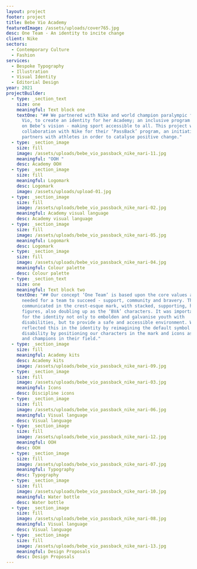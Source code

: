 ```yaml
---
layout: project
footer: project
title: Bebe Vio Academy
featuredImage: /assets/uploads/cover765.jpg
desc: One Team - An identity to incite change
client: Nike
sectors:
  - Contemporary Culture
  - Fashion
services:
  - Bespoke Typography
  - Illustration
  - Visual Identity
  - Editorial Design
year: 2021
projectBuilder:
  - type: _section_text
    size: one
    meaningful: Text block one
    textOne: "## We partnered with Nike and world champion paralympic fencer, Bebe
      Vio, to create an identity for her Academy; an inclusive program focused
      on Bebe’s vision - making sport accessible to all. This project was in
      collaboration with Nike for their ‘PassBack’ program, an initiative that
      partners with athletes in order to catalyse positive change."
  - type: _section_image
    size: fill
    image: /assets/uploads/bebe_vio_passback_nike_nari-11.jpg
    meaningful: "OOH "
    desc: Academy OOH
  - type: _section_image
    size: fill
    meaningful: Logomark
    desc: Logomark
    image: /assets/uploads/upload-01.jpg
  - type: _section_image
    size: fill
    image: /assets/uploads/bebe_vio_passback_nike_nari-02.jpg
    meaningful: Academy visual language
    desc: Academy visual language
  - type: _section_image
    size: fill
    image: /assets/uploads/bebe_vio_passback_nike_nari-05.jpg
    meaningful: Logomark
    desc: Logomark
  - type: _section_image
    size: fill
    image: /assets/uploads/bebe_vio_passback_nike_nari-04.jpg
    meaningful: Colour palette
    desc: Colour palette
  - type: _section_text
    size: one
    meaningful: Text block two
    textOne: "## Our concept ‘One Team’ is based upon the core values and virtues
      needed for a team to succeed - support, community and bravery. This was
      communicated in the crest-esque mark, with stacked, supporting, human-like
      figures, also doubling up as the ‘BVA’ characters. It was important though
      for the identity not only to embolden and galvanise youth with
      disabilities, but to provide a safe and accessible environment. We
      reflected this in the identity by reimagining the default symbol of
      disability by positioning our characters in the mark and icons as heroes
      and champions in their field."
  - type: _section_image
    size: fill
    meaningful: Academy kits
    desc: Academy kits
    image: /assets/uploads/bebe_vio_passback_nike_nari-09.jpg
  - type: _section_image
    size: fill
    image: /assets/uploads/bebe_vio_passback_nike_nari-03.jpg
    meaningful: Icons
    desc: Discipline icons
  - type: _section_image
    size: fill
    image: /assets/uploads/bebe_vio_passback_nike_nari-06.jpg
    meaningful: Visual language
    desc: Visual language
  - type: _section_image
    size: fill
    image: /assets/uploads/bebe_vio_passback_nike_nari-12.jpg
    meaningful: OOH
    desc: OOH
  - type: _section_image
    size: fill
    image: /assets/uploads/bebe_vio_passback_nike_nari-07.jpg
    meaningful: Typography
    desc: Typography
  - type: _section_image
    size: fill
    image: /assets/uploads/bebe_vio_passback_nike_nari-10.jpg
    meaningful: Water bottle
    desc: Water bottle
  - type: _section_image
    size: fill
    image: /assets/uploads/bebe_vio_passback_nike_nari-08.jpg
    meaningful: Visual language
    desc: Visual language
  - type: _section_image
    size: fill
    image: /assets/uploads/bebe_vio_passback_nike_nari-13.jpg
    meaningful: Design Proposals
    desc: Design Proposals
---
```

